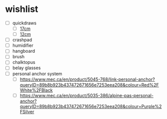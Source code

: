 # wishlist
- [ ] quickdraws
	- [ ] [17cm](https://climbonequipment.com/collections/quickdraws/products/mammut-workhorse-keylock-quickdraw-17cm-6-pack)
	- [ ] [12cm](https://www.mec.ca/en/product/6005-168/hotforge-hybrid-quickpack-12cm?queryID=4c523750a7b493c68700e7e4222e9e37&colour=Ultra+Pink)
- [ ] crashpad
- [ ] humidifier
- [ ] hangboard
- [ ] brush
- [ ] chalktopus
- [ ] belay glasses
- [ ] personal anchor system
	- [ ] https://www.mec.ca/en/product/5045-768/link-personal-anchor?queryID=89b8b923b437472671656e7253eea208&colour=Red%2FWhite%2FBlack
	- [ ] https://www.mec.ca/en/product/5035-386/alpine-pas-personal-anchor?queryID=89b8b923b437472671656e7253eea208&colour=Purple%2FSilver